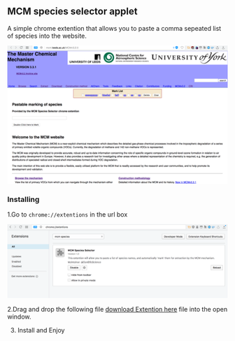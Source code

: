 ## MCM species selector applet 
A simple chrome extention that allows you to paste a comma sepeated list of species into the website.

<img src='Screen Shot 2017-08-05 at 22.46.16.png' />

### Installing
1.Go to `chrome://extentions` in the url box

<img src='extentions.png'/>

2.Drag and drop the following file <a href='https://github.com/wolfiex/CoolStuff/raw/master/MCMchromeExtention/MCMextention.nex'>download Extention here</a> file into the open window. 

3. Install and Enjoy 
